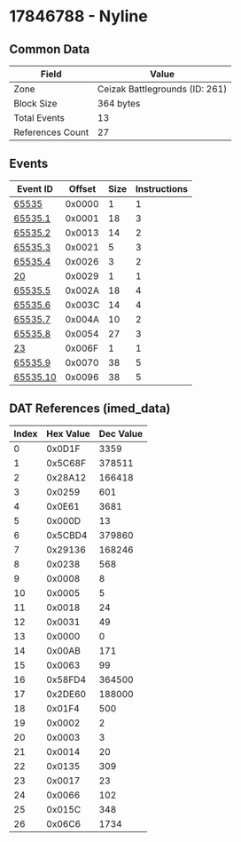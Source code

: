 # 17846788 - Nyline

## Common Data

| Field            | Value                          |
|------------------|--------------------------------|
| Zone             | Ceizak Battlegrounds (ID: 261) |
| Block Size       | 364 bytes                      |
| Total Events     | 13                             |
| References Count | 27                             |

## Events

| Event ID                  | Offset   |   Size |   Instructions |
|---------------------------|----------|--------|----------------|
| [65535](./65535.md)       | 0x0000   |      1 |              1 |
| [65535.1](./65535.1.md)   | 0x0001   |     18 |              3 |
| [65535.2](./65535.2.md)   | 0x0013   |     14 |              2 |
| [65535.3](./65535.3.md)   | 0x0021   |      5 |              3 |
| [65535.4](./65535.4.md)   | 0x0026   |      3 |              2 |
| [20](./20.md)             | 0x0029   |      1 |              1 |
| [65535.5](./65535.5.md)   | 0x002A   |     18 |              4 |
| [65535.6](./65535.6.md)   | 0x003C   |     14 |              4 |
| [65535.7](./65535.7.md)   | 0x004A   |     10 |              2 |
| [65535.8](./65535.8.md)   | 0x0054   |     27 |              3 |
| [23](./23.md)             | 0x006F   |      1 |              1 |
| [65535.9](./65535.9.md)   | 0x0070   |     38 |              5 |
| [65535.10](./65535.10.md) | 0x0096   |     38 |              5 |

## DAT References (imed_data)

|   Index | Hex Value   |   Dec Value |
|---------|-------------|-------------|
|       0 | 0x0D1F      |        3359 |
|       1 | 0x5C68F     |      378511 |
|       2 | 0x28A12     |      166418 |
|       3 | 0x0259      |         601 |
|       4 | 0x0E61      |        3681 |
|       5 | 0x000D      |          13 |
|       6 | 0x5CBD4     |      379860 |
|       7 | 0x29136     |      168246 |
|       8 | 0x0238      |         568 |
|       9 | 0x0008      |           8 |
|      10 | 0x0005      |           5 |
|      11 | 0x0018      |          24 |
|      12 | 0x0031      |          49 |
|      13 | 0x0000      |           0 |
|      14 | 0x00AB      |         171 |
|      15 | 0x0063      |          99 |
|      16 | 0x58FD4     |      364500 |
|      17 | 0x2DE60     |      188000 |
|      18 | 0x01F4      |         500 |
|      19 | 0x0002      |           2 |
|      20 | 0x0003      |           3 |
|      21 | 0x0014      |          20 |
|      22 | 0x0135      |         309 |
|      23 | 0x0017      |          23 |
|      24 | 0x0066      |         102 |
|      25 | 0x015C      |         348 |
|      26 | 0x06C6      |        1734 |
